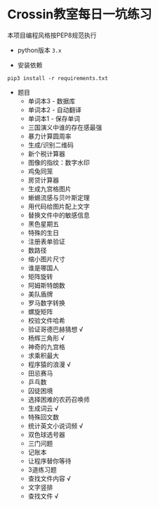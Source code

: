 # Crossin教室每日一坑练习

本项目编程风格按PEP8规范执行

- python版本 `3.x` 

- 安装依赖

```
pip3 install -r requirements.txt
```
- 题目
    - 单词本3 - 数据库
    - 单词本2 - 自动翻译
    - 单词本1 - 保存单词
    - 三国演义中谁的存在感最强
    - 暴力计算圆周率
    - 生成/识别二维码
    - 新个税计算器
    - 图像的指纹：数字水印
    - 鸡兔同笼
    - 房贷计算器
    - 生成九宫格图片
    - 蜥蜴流感与贝叶斯定理
    - 用代码给图片配上文字
    - 替换文件中的敏感信息
    - 黑色星期五
    - 特殊的生日
    - 注册表单验证
    - 数路径
    - 缩小图片尺寸
    - 谁是哪国人
    - 矩阵旋转
    - 阿姆斯特朗数
    - 美队盾牌
    - 罗马数字转换
    - 螺旋矩阵
    - 校验文件哈希
    - 验证哥德巴赫猜想 √️
    - 杨辉三角形 √️
    - 神奇的九宫格
    - 求乘积最大
    - 程序猿的浪漫 √️
    - 田忌赛马
    - 乒乓数
    - 囚徒困境
    - 选择困难的农药召唤师
    - 生成词云 √️
    - 特殊回文数
    - 统计英文小说词频 √️
    - 双色球选号器
    - 三门问题
    - 记账本
    - 让程序替你等待
    - 3道练习题
    - 查找文件内容 √️
    - 文字竖排
    - 查找文件 √️



